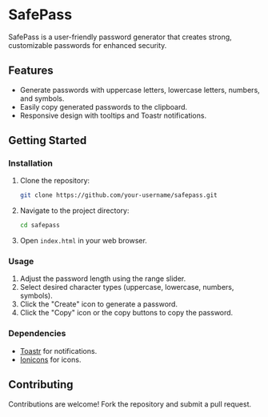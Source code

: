 # SafePass

SafePass is a user-friendly password generator that creates strong, customizable passwords for enhanced security.

## Features

- Generate passwords with uppercase letters, lowercase letters, numbers, and symbols.
- Easily copy generated passwords to the clipboard.
- Responsive design with tooltips and Toastr notifications.

## Getting Started

### Installation

1. Clone the repository:
   ```sh
   git clone https://github.com/your-username/safepass.git
   ```
2. Navigate to the project directory:
   ```sh
   cd safepass
   ```
3. Open `index.html` in your web browser.

### Usage

1. Adjust the password length using the range slider.
2. Select desired character types (uppercase, lowercase, numbers, symbols).
3. Click the "Create" icon to generate a password.
4. Click the "Copy" icon or the copy buttons to copy the password.

### Dependencies

- [Toastr](https://github.com/CodeSeven/toastr) for notifications.
- [Ionicons](https://ionicons.com/) for icons.

## Contributing

Contributions are welcome! Fork the repository and submit a pull request.
